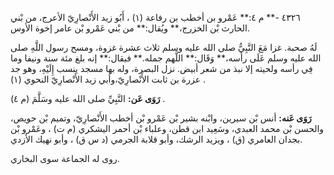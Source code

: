 ٤٣٢٦ -** م ٤:** عَمْرو بن أخطب بن رفاعة (١) ، أَبُو زيد الأَنْصارِيّ الأعرج، من بْني الحارث بْن الخزرج،** ويُقال:** من بْني عَمْرو بْن عامر إخوة الأوس.

لَهُ صحبة. غزا مَعَ النَّبِيُّ صلى الله عليه وسلم ثلاث عشرة غزوة، ومسح رسول اللَّهِ صلى الله عليه وسلم عَلَى رأسه،** وَقَال:** اللَّهم جمله.** فيقال:** إنه بلغ مئة سنة ونيفا وما فِي رأسه ولحيته إلا نبذ من شعر أبيض. نزل البصرة، وله بها مسجد ينسب إِلَيْهِ، وهو جد عزرة بن ثابت الأَنْصارِيّ،وأبي زيد الأَنْصارِيّ النحوي (١) .

**رَوَى عَن:** النَّبِيِّ صلى الله عليه وسَلَّمَ (م ٤) .

**رَوَى عَنه:** أنس بْن سيرين، وابْنه بشير بْن عَمْرو بْن أخطب الأَنْصارِيّ، وتميم بْن حويص، والحسن بْن محمد العبدي، وسَعِيد ابن قطن، وعلباء بْن أحمر اليشكري (م ت) ، وعَمْرو بْن بجدان العامري (ق) ، ويزيد الرشك، وأبو قلابة الجرمي (د س ق) ، وأبو نهيك الأزدي.

روى له الجماعة سوى البخاري.